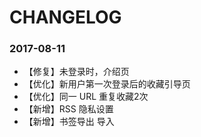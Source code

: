 # CHANGELOG

### 2017-08-11

- 【修复】未登录时，介绍页
- 【优化】新用户第一次登录后的收藏引导页
- 【优化】同一 URL 重复收藏2次
- 【新增】RSS 隐私设置
- 【新增】书签导出 导入



